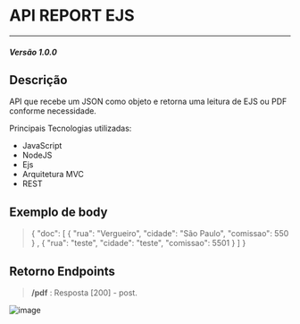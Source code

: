 

# API REPORT EJS

---

  

##### Versão 1.0.0


## Descrição

API que recebe um JSON como objeto e retorna uma leitura de EJS ou PDF conforme necessidade.

Principais Tecnologias utilizadas:

- JavaScript
- NodeJS
- Ejs
- Arquitetura MVC
- REST


## Exemplo de body
>  { 
    "doc": 
	[
		{ 
        "rua": "Vergueiro", 
        "cidade": "São Paulo",
			  "comissao": 550
    } ,
			{ 
        "rua": "teste", 
        "cidade": "teste",
			  "comissao": 5501
    } 
    ]
    }

## Retorno Endpoints


> **/pdf** : Resposta [200]<ok> - post.
> 
![image](https://user-images.githubusercontent.com/16025244/118169418-4c1e0400-b3ff-11eb-8f8f-964d0b61780e.png)


